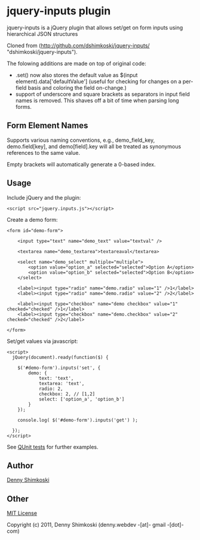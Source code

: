 # jquery-inputs plugin

jquery-inputs is a jQuery plugin that allows set/get on form inputs using hierarchical JSON structures

Cloned from (http://github.com/dshimkoski/jquery-inputs/ "dshimkoski/jquery-inputs"). 

The folowing additions are made on top of original code:
* .set() now also stores the default value as $(input element).data['defaultValue']
 (useful for checking for changes on a per-field basis and coloring the field on-change.)
* support of underscore and square brackets as separators in input field names is removed. This shaves off a bit of time
when parsing long forms.

## Form Element Names

Supports various naming conventions, e.g., demo_field_key, demo.field[key], and demo[field].key
will all be treated as synonymous references to the same value.

Empty brackets will automatically generate a 0-based index.

## Usage

Include jQuery and the plugin:

    <script src="jquery.inputs.js"></script>

Create a demo form:

	<form id="demo-form">

		<input type="text" name="demo_text" value="textval" />

		<textarea name="demo_textarea">textareaval</textarea>

		<select name="demo_select" multiple="multiple">
			<option value="option_a" selected="selected">Option A</option>
			<option value="option_b" selected="selected">Option B</option>
		</select>

		<label><input type="radio" name="demo.radio" value="1" />1</label>
		<label><input type="radio" name="demo.radio" value="2" />2</label>

		<label><input type="checkbox" name="demo checkbox" value="1" checked="checked" />1</label>
		<label><input type="checkbox" name="demo.checkbox" value="2" checked="checked" />2</label>

	</form>

Set/get values via javascript:

    <script>
      jQuery(document).ready(function($) {
		
        $('#demo-form').inputs('set', {
			demo: {
				text: 'text',
				textarea: 'text',
				radio: 2,
				checkbox: 2, // [1,2]
				select: ['option_a', 'option_b']
			}
		});
		
		console.log( $('#demo-form').inputs('get') );
		
      });
    </script>

See [QUnit tests](https://github.com/dshimkoski/jquery-inputs/blob/master/tests.html) for further examples.

## Author

[Denny Shimkoski](http://twitter.com/dennyshim)

## Other

[MIT License](http://www.opensource.org/licenses/mit-license.php)

Copyright (c) 2011, Denny Shimkoski (denny.webdev -[at]- gmail -[dot]- com)